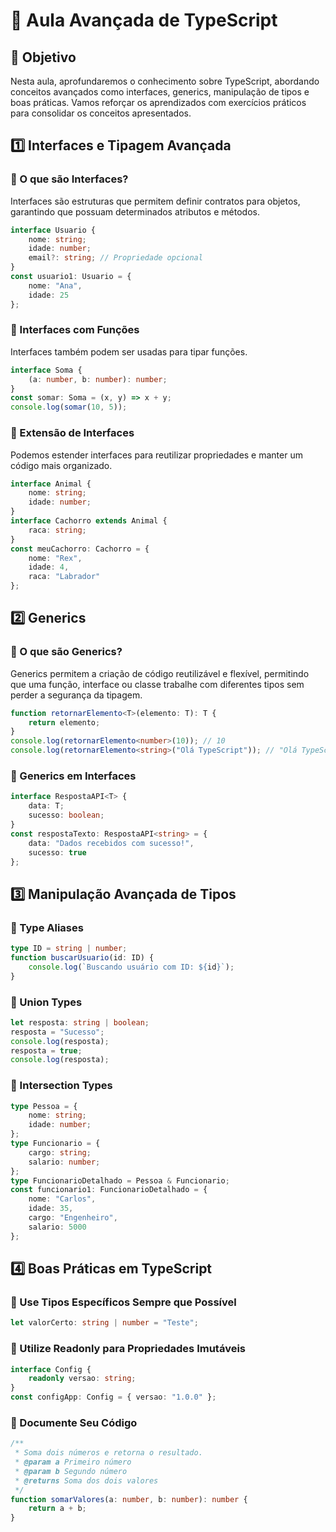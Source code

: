 # 🚀 Aula Avançada de TypeScript

## 🎯 Objetivo
Nesta aula, aprofundaremos o conhecimento sobre TypeScript, abordando conceitos avançados como interfaces, generics, manipulação de tipos e boas práticas. Vamos reforçar os aprendizados com exercícios práticos para consolidar os conceitos apresentados.

## 1️⃣ Interfaces e Tipagem Avançada
### 📌 O que são Interfaces?
Interfaces são estruturas que permitem definir contratos para objetos, garantindo que possuam determinados atributos e métodos.

```ts
interface Usuario {
    nome: string;
    idade: number;
    email?: string; // Propriedade opcional
}
const usuario1: Usuario = {
    nome: "Ana",
    idade: 25
};
```

### 📌 Interfaces com Funções
Interfaces também podem ser usadas para tipar funções.

```ts
interface Soma {
    (a: number, b: number): number;
}
const somar: Soma = (x, y) => x + y;
console.log(somar(10, 5));
```

### 📌 Extensão de Interfaces
Podemos estender interfaces para reutilizar propriedades e manter um código mais organizado.

```ts
interface Animal {
    nome: string;
    idade: number;
}
interface Cachorro extends Animal {
    raca: string;
}
const meuCachorro: Cachorro = {
    nome: "Rex",
    idade: 4,
    raca: "Labrador"
};
```

## 2️⃣ Generics
### 📌 O que são Generics?
Generics permitem a criação de código reutilizável e flexível, permitindo que uma função, interface ou classe trabalhe com diferentes tipos sem perder a segurança da tipagem.

```ts
function retornarElemento<T>(elemento: T): T {
    return elemento;
}
console.log(retornarElemento<number>(10)); // 10
console.log(retornarElemento<string>("Olá TypeScript")); // "Olá TypeScript"
```

### 📌 Generics em Interfaces

```ts
interface RespostaAPI<T> {
    data: T;
    sucesso: boolean;
}
const respostaTexto: RespostaAPI<string> = {
    data: "Dados recebidos com sucesso!",
    sucesso: true
};
```

## 3️⃣ Manipulação Avançada de Tipos
### 📌 Type Aliases

```ts
type ID = string | number;
function buscarUsuario(id: ID) {
    console.log(`Buscando usuário com ID: ${id}`);
}
```

### 📌 Union Types

```ts
let resposta: string | boolean;
resposta = "Sucesso";
console.log(resposta);
resposta = true;
console.log(resposta);
```

### 📌 Intersection Types

```ts
type Pessoa = {
    nome: string;
    idade: number;
};
type Funcionario = {
    cargo: string;
    salario: number;
};
type FuncionarioDetalhado = Pessoa & Funcionario;
const funcionario1: FuncionarioDetalhado = {
    nome: "Carlos",
    idade: 35,
    cargo: "Engenheiro",
    salario: 5000
};
```

## 4️⃣ Boas Práticas em TypeScript
### 📌 Use Tipos Específicos Sempre que Possível

```ts
let valorCerto: string | number = "Teste";
```

### 📌 Utilize Readonly para Propriedades Imutáveis

```ts
interface Config {
    readonly versao: string;
}
const configApp: Config = { versao: "1.0.0" };
```

### 📌 Documente Seu Código

```ts
/**
 * Soma dois números e retorna o resultado.
 * @param a Primeiro número
 * @param b Segundo número
 * @returns Soma dos dois valores
 */
function somarValores(a: number, b: number): number {
    return a + b;
}
```

